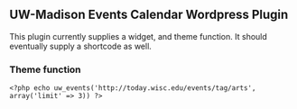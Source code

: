 ## UW-Madison Events Calendar Wordpress Plugin ##

This plugin currently supplies a widget, and theme function. It should eventually supply a shortcode as well.

### Theme function ###

    <?php echo uw_events('http://today.wisc.edu/events/tag/arts', array('limit' => 3)) ?>

